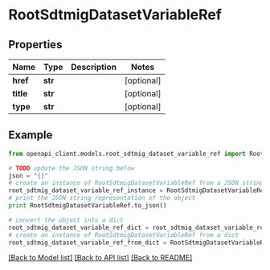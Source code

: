 # RootSdtmigDatasetVariableRef


## Properties
Name | Type | Description | Notes
------------ | ------------- | ------------- | -------------
**href** | **str** |  | [optional] 
**title** | **str** |  | [optional] 
**type** | **str** |  | [optional] 

## Example

```python
from openapi_client.models.root_sdtmig_dataset_variable_ref import RootSdtmigDatasetVariableRef

# TODO update the JSON string below
json = "{}"
# create an instance of RootSdtmigDatasetVariableRef from a JSON string
root_sdtmig_dataset_variable_ref_instance = RootSdtmigDatasetVariableRef.from_json(json)
# print the JSON string representation of the object
print RootSdtmigDatasetVariableRef.to_json()

# convert the object into a dict
root_sdtmig_dataset_variable_ref_dict = root_sdtmig_dataset_variable_ref_instance.to_dict()
# create an instance of RootSdtmigDatasetVariableRef from a dict
root_sdtmig_dataset_variable_ref_from_dict = RootSdtmigDatasetVariableRef.from_dict(root_sdtmig_dataset_variable_ref_dict)
```
[[Back to Model list]](../README.md#documentation-for-models) [[Back to API list]](../README.md#documentation-for-api-endpoints) [[Back to README]](../README.md)


